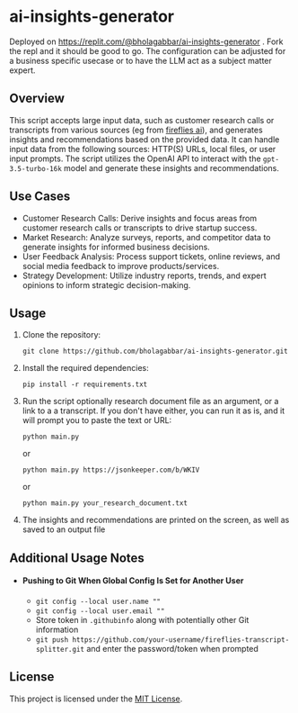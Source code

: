 # ai-insights-generator

Deployed on https://replit.com/@bholagabbar/ai-insights-generator . Fork the repl and it should be good to go. The configuration can be adjusted for a business specific usecase or to have the LLM act as a subject matter expert.

## Overview

This script accepts large input data, such as customer research calls or transcripts from various sources (eg from [fireflies ai](https://fireflies.ai/)), and generates insights and recommendations based on the provided data. It can handle input data from the following sources: HTTP(S) URLs, local files, or user input prompts. The script utilizes the OpenAI API to interact with the `gpt-3.5-turbo-16k` model and generate these insights and recommendations.

## Use Cases

- Customer Research Calls: Derive insights and focus areas from customer research calls or transcripts to drive startup success.
- Market Research: Analyze surveys, reports, and competitor data to generate insights for informed business decisions.
- User Feedback Analysis: Process support tickets, online reviews, and social media feedback to improve products/services.
- Strategy Development: Utilize industry reports, trends, and expert opinions to inform strategic decision-making.


## Usage

1. Clone the repository:

   ```shell
   git clone https://github.com/bholagabbar/ai-insights-generator.git
   ```

2. Install the required dependencies:

   ```shell
   pip install -r requirements.txt
   ```

5. Run the script optionally research document file as an argument, or a link to a a transcript. If you don't have either, you can run it as is, and it will prompt you to paste the text or URL:

   ```shell
   python main.py
   ```
   or
   ```shell
   python main.py https://jsonkeeper.com/b/WKIV
   ```
   or
   ```shell
   python main.py your_research_document.txt
   ```

6. The insights and recommendations are printed on the screen, as well as saved to an output file

## Additional Usage Notes

* #### Pushing to Git When Global Config Is Set for Another User
  * `git config --local user.name ""`
  * `git config --local user.email ""`
  * Store token in `.githubinfo` along with potentially other Git information
  * `git push https://github.com/your-username/fireflies-transcript-splitter.git` and enter the password/token when prompted

## License

This project is licensed under the [MIT License](LICENSE).
